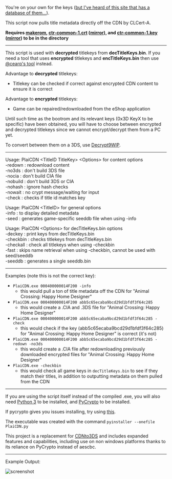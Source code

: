 You're on your own for the keys ([but I've heard of this site that has a database of them...](http://lmgtfy.com/?q=http%3A%2F%2F3ds.nfshost.com)).

This script now pulls title metadata directly off the CDN by CLCert-A.

**Requires [makerom](https://github.com/profi200/Project_CTR/releases), [ctr-common-1.crt](https://mega.nz/#!Rp9CDZSY!iDopFefUj2oZERWYHm3BDbEKDhmD363YVX24TCkwp50) ([mirror](https://drive.google.com/open?id=0BzPfvjeuhqoDcnhNcjNMWlV6MFk)), and [ctr-common-1.key](https://mega.nz/#!ZxdD1DKK!eksGHKw4psuouBN1y_yeh2x3eIvXyK1IHHMfs-vTJvs) ([mirror](https://drive.google.com/open?id=0BzPfvjeuhqoDd01oNUw4N0RpNFk)) to be in the directory**   
___

This script is used with **decrypted** titlekeys from **decTitleKeys.bin**. If you need a tool that uses **encrypted** titlekeys and **encTitleKeys.bin** then use [@cearp's tool](https://gbatemp.net/threads/423025/) instead.

Advantage to **decrypted** titlekeys:
  - Titlekey can be checked if correct against encrypted CDN content to ensure it is correct

Advantage to **encrypted** titlekeys:
  - Game can be repaired/redownloaded from the eShop application

Until such time as the bootrom and its relevant keys (0x3D KeyX to be specific) have been obtained, you will have to choose between encrypted and decrypted titlekeys since we cannot encrypt/decrypt them from a PC yet.

To convert between them on a 3DS, use [Decrypt9WIP](https://github.com/d0k3/Decrypt9WIP).
___

Usage: PlaiCDN \<TitleID TitleKey\> \<Options\> for content options    
\-redown   : redownload content    
\-no3ds    : don't build 3DS file    
\-nocia    : don't build CIA file    
\-nobuild  : don't build 3DS or CIA    
\-nohash   : ignore hash checks    
\-nowait   : no crypt message/waiting for input    
\-check    : checks if title id matches key    

Usage: PlaiCDN \<TitleID\> for general options    
\-info     : to display detailed metadata    
\-seed     : generates game-specific seeddb file when using -info    

Usage: PlaiCDN \<Options\> for decTitleKeys.bin options    
\-deckey   : print keys from decTitleKeys.bin    
\-checkbin : checks titlekeys from decTitleKeys.bin    
\-checkall : check all titlekeys when using -checkbin    
\-fast     : skips name retrieval when using -checkbin, cannot be used with seed/seeddb    
\-seeddb   : generates a single seeddb.bin    

___

Examples (note this is not the correct key):    
+ `PlaiCDN.exe 000400000014F200 -info`
  + this would pull a ton of title metadata off the CDN for "Animal Crossing: Happy Home Designer"
+ `PlaiCDN.exe 000400000014F200 abb5c65ecaba9bcd29d1bfdf3f64c285`
  + this would create a .CIA and .3DS file for "Animal Crossing: Happy Home Designer"
+ `PlaiCDN.exe 000400000014F200 abb5c65ecaba9bcd29d1bfdf3f64c285 -check`
  + this would check if the key (abb5c65ecaba9bcd29d1bfdf3f64c285) for "Animal Crossing: Happy Home Designer" is correct (it's not)
+ `PlaiCDN.exe 000400000014F200 abb5c65ecaba9bcd29d1bfdf3f64c285 -redown -no3ds`
  + this would create a .CIA file after redownloading previously downloaded encrypted files for "Animal Crossing: Happy Home Designer"
+ `PlaiCDN.exe -checkbin`
  + this would check all game keys in `decTitleKeys.bin` to see if they match their titles, in addition to outputting metadata on them pulled from the CDN

___

If you are using the script itself instead of the compiled .exe, you will also need [Python 3](https://www.python.org/downloads/) to be installed, and [PyCrypto](https://pypi.python.org/pypi/pycrypto) to be installed.

If pycrypto gives you issues installing, try using [this](https://github.com/sfbahr/PyCrypto-Wheels).

The executable was created with the command `pyinstaller --onefile PlaiCDN.py`

This project is a replacement for [CDNto3DS](https://github.com/Relys/3DS_Multi_Decryptor/blob/master/to3DS/CDNto3DS/CDNto3DS.py) and includes expanded features and capabilities, including use on non windows platforms thanks to its reliance on PyCrypto instead of aescbc.

___

Example Output:

![screenshot](http://i.imgur.com/MuT7FX6.png)

